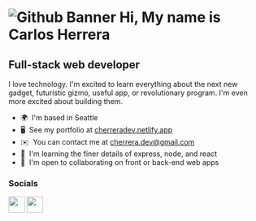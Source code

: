 
![Github Banner](https://user-images.githubusercontent.com/107902478/193394701-30ff3571-d045-4bdc-9a6d-0cb065143878.png)
Hi, My name is Carlos Herrera
===============================
Full-stack web developer
------------------------
I love technology. I'm excited to learn everything about the next new gadget, futuristic gizmo, useful app, or revolutionary program. I'm even more excited about building them.
* 🌍  I'm based in Seattle
* 🖥️  See my portfolio at [cherreradev.netlify.app](http://cherreradev.netlify.app )
* ✉️  You can contact me at [cherrera.dev@gmail.com](mailto:cherrera.dev@gmail.com)
* 🧠  I'm learning the finer details of express, node, and react
* 🤝  I'm open to collaborating on front or back-end web apps

### Socials<p align="left"> <a href="https://www.github.com/cherrera1208" target="_blank" rel="noreferrer"><img src="https://raw.githubusercontent.com/danielcranney/readme-generator/main/public/icons/socials/github.svg" width="32" height="32" /></a> <a href="https://www.linkedin.com/in/cherrera1208" target="_blank" rel="noreferrer"><img src="https://raw.githubusercontent.com/danielcranney/readme-generator/main/public/icons/socials/linkedin.svg" width="32" height="32" /></a></p>
